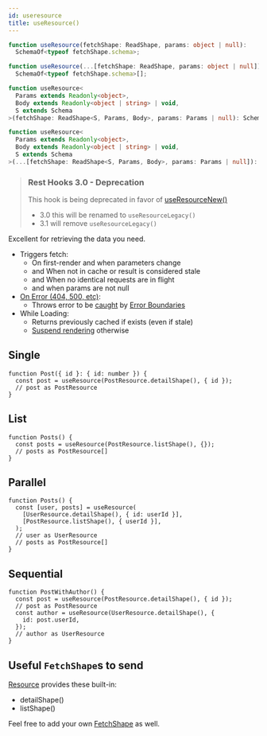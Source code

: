 ```yaml
---
id: useresource
title: useResource()
---
```


<!--DOCUSAURUS_CODE_TABS-->
<!--Type-->

```typescript
function useResource(fetchShape: ReadShape, params: object | null):
  SchemaOf<typeof fetchShape.schema>;

function useResource(...[fetchShape: ReadShape, params: object | null]):
  SchemaOf<typeof fetchShape.schema>[];
```

<!--With Generics-->

```typescript
function useResource<
  Params extends Readonly<object>,
  Body extends Readonly<object | string> | void,
  S extends Schema
>(fetchShape: ReadShape<S, Params, Body>, params: Params | null): SchemaOf<S>;

function useResource<
  Params extends Readonly<object>,
  Body extends Readonly<object | string> | void,
  S extends Schema
>(...[fetchShape: ReadShape<S, Params, Body>, params: Params | null]): SchemaOf<S>[];
```

<!--END_DOCUSAURUS_CODE_TABS-->

> ### Rest Hooks 3.0 - Deprecation
>
> This hook is being deprecated in favor of [useResourceNew()](./useResourceNew)
>
> - 3.0 this will be renamed to `useResourceLegacy()`
> - 3.1 will remove `useResourceLegacy()`

Excellent for retrieving the data you need.

- Triggers fetch:
  - On first-render and when parameters change
  - and When not in cache or result is considered stale
  - and When no identical requests are in flight
  - and when params are not null
- [On Error (404, 500, etc)](https://www.restapitutorial.com/httpstatuscodes.html):
  - Throws error to be [caught](../guides/network-errors.md) by [Error Boundaries](https://reactjs.org/docs/error-boundaries.html)
- While Loading:
  - Returns previously cached if exists (even if stale)
  - [Suspend rendering](../guides/loading-state.md) otherwise

## Single

```tsx
function Post({ id }: { id: number }) {
  const post = useResource(PostResource.detailShape(), { id });
  // post as PostResource
}
```

## List

```tsx
function Posts() {
  const posts = useResource(PostResource.listShape(), {});
  // posts as PostResource[]
}
```

## Parallel

```tsx
function Posts() {
  const [user, posts] = useResource(
    [UserResource.detailShape(), { id: userId }],
    [PostResource.listShape(), { userId }],
  );
  // user as UserResource
  // posts as PostResource[]
}
```

## Sequential

```tsx
function PostWithAuthor() {
  const post = useResource(PostResource.detailShape(), { id });
  // post as PostResource
  const author = useResource(UserResource.detailShape(), {
    id: post.userId,
  });
  // author as UserResource
}
```

## Useful `FetchShape`s to send

[Resource](./Resource.md#provided-and-overridable-methods) provides these built-in:

- detailShape()
- listShape()

Feel free to add your own [FetchShape](./FetchShape.md) as well.
